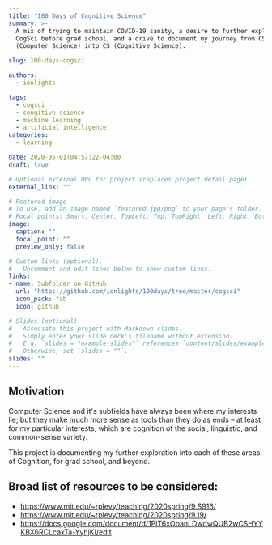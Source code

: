 ```yaml
---
title: "100 Days of Cognitive Science"
summary: >-
  A mix of trying to maintain COVID-19 sanity, a desire to further explore
  CogSci before grad school, and a drive to document my journey from CS
  (Computer Science) into CS (Cognitive Science).

slug: 100-days-cogsci

authors: 
  - ionlights

tags:
  - cogsci
  - congitive science
  - machine learning
  - artificial intelligence
categories:
  - learning

date: 2020-05-01T04:57:22-04:00
draft: true

# Optional external URL for project (replaces project detail page).
external_link: ""

# Featured image
# To use, add an image named `featured.jpg/png` to your page's folder.
# Focal points: Smart, Center, TopLeft, Top, TopRight, Left, Right, BottomLeft, Bottom, BottomRight.
image:
  caption: ""
  focal_point: ""
  preview_only: false

# Custom links (optional).
#   Uncomment and edit lines below to show custom links.
links:
- name: Subfolder on GitHub
  url: "https://github.com/ionlights/100days/tree/master/cogsci"
  icon_pack: fab
  icon: github

# Slides (optional).
#   Associate this project with Markdown slides.
#   Simply enter your slide deck's filename without extension.
#   E.g. `slides = "example-slides"` references `content/slides/example-slides.md`.
#   Otherwise, set `slides = ""`.
slides: ""
---
```


## Motivation

Computer Science and it's subfields have always been where my interests lie;
but they make much more sense as tools than they do as ends &ndash; at least
for my particular interests, which are cognition of the social, linguistic, and
common-sense variety.

This project is documenting my further exploration into each of these areas of
Cognition, for grad school, and beyond.

## Broad list of resources to be considered:
- https://www.mit.edu/~rplevy/teaching/2020spring/9.S916/
- https://www.mit.edu/~rplevy/teaching/2020spring/9.19/
- https://docs.google.com/document/d/1PlT6xObanLDwdwQUB2wCSHYYKBX6RCLcaxTa-YyhjKI/edit
